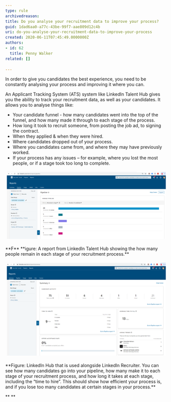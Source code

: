 ```yaml
---
type: rule
archivedreason: 
title: Do you analyse your recruitment data to improve your process?
guid: 1dad6aa0-a77c-43be-99f7-aae809d12c4b
uri: do-you-analyse-your-recruitment-data-to-improve-your-process
created: 2020-06-11T07:45:49.0000000Z
authors:
- id: 62
  title: Penny Walker
related: []

---
```


In order to give you candidates the best experience, you need to be constantly analysing your process and improving it where you can.

<!--endintro-->

An Applicant Tracking System (ATS) system like LinkedIn Talent Hub gives you the ability to track your recruitment data, as well as your candidates.  It allows you to analyse things like:

* Your candidate funnel - how many candidates went into the top of the funnel, and how many made it through to each stage of the process.
* How long it took to recruit someone, from posting the job ad, to signing the contract.
* When they applied & when they were hired.
* Where candidates dropped out of your process.
* Where you candidates came from, and where they may have previously worked.
* If your process has any issues – for example, where you lost the most people, or if a stage took too long to complete.

<dl class="ssw15-rteElement-ImageArea"><img src="LinkedInHubReport2.png" alt="LinkedInHubReport2.png" style="margin:5px;width:808px;"></dl>
**F** **igure: A report from LinkedIn Talent Hub showing the how many people remain in each stage of your recruitment process.**
<dl class="ssw15-rteElement-ImageArea"><img src="LinkedInHubReport1.png" alt="LinkedInHubReport1.png" style="margin:5px;width:808px;"></dl>
**Figure: LinkedIn Hub that is used alongside LinkedIn Recruiter. You can see how many candidates go into your pipeline, how many make it to each stage of your recruitment process, and how long it takes at each stage, including the “time to hire”. This should show how efficient your process is, and if you lose too many candidates at certain stages in your process.**

**
**
